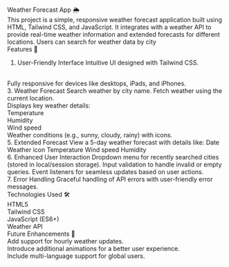 Weather Forecast App 🌦️
<br />
This project is a simple, responsive weather forecast application built using HTML, Tailwind CSS, and JavaScript. It integrates with a weather API to provide real-time weather information and extended forecasts for different locations. Users can search for weather data by city
<br />
Features 🌟
<br />
1. User-Friendly Interface
Intuitive UI designed with Tailwind CSS.
<br/>
Fully responsive for devices like desktops, iPads, and iPhones.
<br/>
3. Weather Forecast
Search weather by city name.
Fetch weather using the current location.
<br/>
Displays key weather details:
<br/>
Temperature
<br/>
Humidity
<br/>
Wind speed
<br/>
Weather conditions (e.g., sunny, cloudy, rainy) with icons.
<br/>
5. Extended Forecast
View a 5-day weather forecast with details like:
Date
Weather icon
Temperature
Wind speed
Humidity
<br/>
6. Enhanced User Interaction
Dropdown menu for recently searched cities (stored in local/session storage).
Input validation to handle invalid or empty queries.
Event listeners for seamless updates based on user actions.
<br/>
7. Error Handling
Graceful handling of API errors with user-friendly error messages.
<br />
Technologies Used 🛠️
<br/>
HTML5
<br/>
Tailwind CSS
<br/>
JavaScript (ES6+)
<br/>
Weather API
<br />
Future Enhancements 🚀
<br/>
Add support for hourly weather updates.
<br/>
Introduce additional animations for a better user experience.
<br/>
Include multi-language support for global users.
